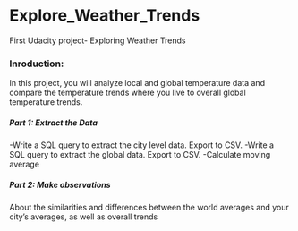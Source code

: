 # Explore_Weather_Trends
First Udacity project- Exploring Weather Trends


### Inroduction:

In this project, you will analyze local and global temperature data and compare the temperature trends where you live to overall global temperature trends.

##### Part 1: Extract the Data

-Write a SQL query to extract the city level data. Export to CSV.
-Write a SQL query to extract the global data. Export to CSV.
-Calculate moving average

##### Part 2: Make observations
About the similarities and differences between the world averages and your city’s averages, as well as overall trends
